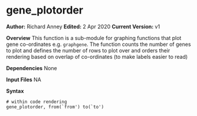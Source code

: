 # gene_plotorder
__Author:__ Richard Anney
__Edited:__ 2 Apr 2020
__Current Version:__ v1

__Overview__
This function is a sub-module for graphing functions that plot gene co-ordinates e.g. ``graphgene``. The function counts the number of genes to plot and defines the number of rows to plot over and orders their rendering based on overlap of co-ordinates (to make labels easier to read)

__Dependencies__
None

__Input Files__
NA

__Syntax__
```
# within code rendering
gene_plotorder, from(`from') to(`to')
```

